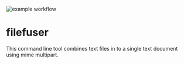 ![example workflow](https://github.com/perarneng/filefuser/actions/workflows/release.yaml/badge.svg)

# filefuser
This command line tool combines text files in to a single text document using mime multipart.
